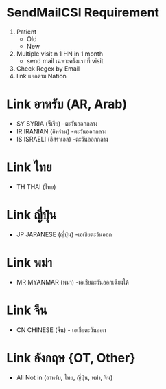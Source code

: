 # SendMailCSI Requirement 
1. Patient
    * Old
    * New
2. Multiple visit n 1 HN in 1 month
    * send mail เฉพาะครั้งแรกที่ visit
3. Check Regex by Email
4. link แยกตาม Nation 

# Link อาหรับ (AR, Arab)
* SY SYRIA (ซีเรีย) -ตะวันออกกลาง 
* IR IRANIAN (อิหร่าน) -ตะวันออกกลาง
* IS ISRAELI (อิสราเอล) -ตะวันออกกลาง

# Link ไทย
* TH THAI (ไทย) 

# Link ญี่ปุ่น
* JP 	JAPANESE (ญี่ปุ่น) -เอเชียตะวันออก 

# Link พม่า
* MR MYANMAR (พม่า) -เอเชียตะวันออกเฉียงใต้ 

# Link จีน
* CN CHINESE (จีน) - เอเชียตะวันออก 

# Link อังกฤษ {OT, Other}
* All Not in (อาหรับ, ไทย, ญี่ปุ่น, พม่า, จีน)



